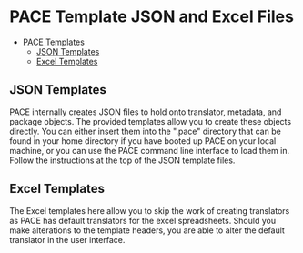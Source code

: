 # PACE Template JSON and Excel Files

- [PACE Templates](#pace-templates)
  - [JSON Templates](#json-templates)
  - [Excel Templates](#excel-templates)

## JSON Templates
PACE internally creates JSON files to hold onto translator, metadata, and package objects. The provided templates allow you to create these objects directly. You can either insert them into the ".pace" directory that can be found in your home directory if you have booted up PACE on your local machine, or you can use the PACE command line interface to load them in. Follow the instructions at the top of the JSON template files.

## Excel Templates
The Excel templates here allow you to skip the work of creating translators as PACE has default translators for the excel spreadsheets. Should you make alterations to the template headers, you are able to alter the default translator in the user interface.
